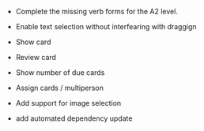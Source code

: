 - Complete the missing verb forms for the A2 level.  
- Enable text selection without interfearing with draggign
- Show card
- Review card
- Show number of due cards
- Assign cards / multiperson

- Add support for image selection
- add automated dependency update

